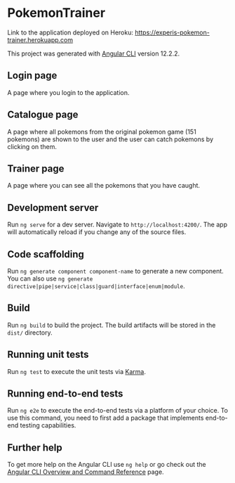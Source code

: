 # PokemonTrainer

Link to the application deployed on Heroku: https://experis-pokemon-trainer.herokuapp.com

This project was generated with [Angular CLI](https://github.com/angular/angular-cli) version 12.2.2.

## Login page

A page where you login to the application.

## Catalogue page

A page where all pokemons from the original pokemon game (151 pokemons) are shown to the user and the user can catch pokemons by clicking on them.

## Trainer page

A page where you can see all the pokemons that you have caught.

## Development server

Run `ng serve` for a dev server. Navigate to `http://localhost:4200/`. The app will automatically reload if you change any of the source files.

## Code scaffolding

Run `ng generate component component-name` to generate a new component. You can also use `ng generate directive|pipe|service|class|guard|interface|enum|module`.

## Build

Run `ng build` to build the project. The build artifacts will be stored in the `dist/` directory.

## Running unit tests

Run `ng test` to execute the unit tests via [Karma](https://karma-runner.github.io).

## Running end-to-end tests

Run `ng e2e` to execute the end-to-end tests via a platform of your choice. To use this command, you need to first add a package that implements end-to-end testing capabilities.

## Further help

To get more help on the Angular CLI use `ng help` or go check out the [Angular CLI Overview and Command Reference](https://angular.io/cli) page.
